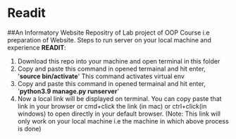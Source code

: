 # Readit 
##An Informatory Website
Repositry of Lab project of OOP Course i.e preparation of Website.
Steps to run server on your local machine and experience **READIT**:
1. Download this repo into your machine and open terminal in this folder
2. Copy and paste this command in opened termainal and hit enter, '**source bin/activate**'
       This command activates virtual env
3. Copy and paste this command in opened termainal and hit enter, '**python3.9 manage.py runserver**'
4. Now a local link will be displayed on terminal. You can copy paste that link in your browser or cmd+click the link (in mac) or ctrl+click(in windows) to open directly in your default browser. (Note: This link will only work on your local machine i.e the machine in which above process is done)
